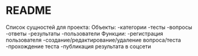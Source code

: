 # README

Список сущностей для проекта:
Объекты:
-категории
-тесты
-вопросы
-ответы
-результаты
-пользователи
Функции:
-регистрация пользователя
-создание/редактирование/удаление вопроса/теста
-прохождение теста
-публикация результата в соцсети
